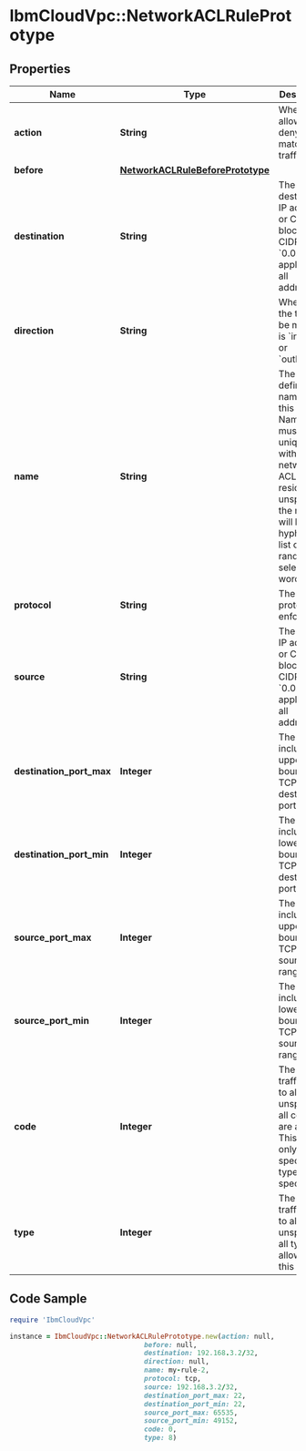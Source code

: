 # IbmCloudVpc::NetworkACLRulePrototype

## Properties

Name | Type | Description | Notes
------------ | ------------- | ------------- | -------------
**action** | **String** | Whether to allow or deny matching traffic | 
**before** | [**NetworkACLRuleBeforePrototype**](NetworkACLRuleBeforePrototype.md) |  | [optional] 
**destination** | **String** | The destination IP address or CIDR block. The CIDR block &#x60;0.0.0.0/0&#x60; applies to all addresses. | 
**direction** | **String** | Whether the traffic to be matched is &#x60;inbound&#x60; or &#x60;outbound&#x60; | 
**name** | **String** | The user-defined name for this rule. Names must be unique within the network ACL the rule resides in. If unspecified, the name will be a hyphenated list of randomly-selected words. | [optional] 
**protocol** | **String** | The protocol to enforce. | 
**source** | **String** | The source IP address or CIDR block.  The CIDR block &#x60;0.0.0.0/0&#x60; applies to all addresses. | 
**destination_port_max** | **Integer** | The inclusive upper bound of TCP/UDP destination port range | [optional] [default to 65535]
**destination_port_min** | **Integer** | The inclusive lower bound of TCP/UDP destination port range | [optional] [default to 1]
**source_port_max** | **Integer** | The inclusive upper bound of TCP/UDP source port range | [optional] [default to 65335]
**source_port_min** | **Integer** | The inclusive lower bound of TCP/UDP source port range | [optional] [default to 1]
**code** | **Integer** | The ICMP traffic code to allow. If unspecified, all codes are allowed. This can only be specified if type is also specified. | [optional] 
**type** | **Integer** | The ICMP traffic type to allow. If unspecified, all types are allowed by this rule. | [optional] 

## Code Sample

```ruby
require 'IbmCloudVpc'

instance = IbmCloudVpc::NetworkACLRulePrototype.new(action: null,
                                 before: null,
                                 destination: 192.168.3.2/32,
                                 direction: null,
                                 name: my-rule-2,
                                 protocol: tcp,
                                 source: 192.168.3.2/32,
                                 destination_port_max: 22,
                                 destination_port_min: 22,
                                 source_port_max: 65535,
                                 source_port_min: 49152,
                                 code: 0,
                                 type: 8)
```


